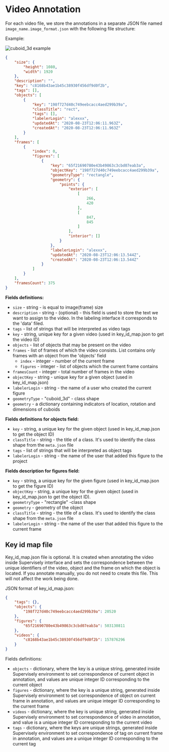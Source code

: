 # Video Annotation

For each video file, we store the annotations in a separate JSON file named `image_name.image_format.json` with the following file structure:

Example:

![cuboid\_3d example](../../.gitbook/assets/video\_frame.png)

```json
{
    "size": {
        "height": 1080,
        "width": 1920
    },
    "description": "",
    "key": "c8168b43ae1b45c38930f456df9d0f2b",
    "tags": [],
    "objects": [
        {
            "key": "198f727d40c749eebcacc4aed299b39a",
            "classTitle": "rect",
            "tags": [],
            "labelerLogin": "alexxx",
            "updatedAt": "2020-08-23T12:06:11.963Z",
            "createdAt": "2020-08-23T12:06:11.963Z"
        }
    ],
    "frames": [
        {
            "index": 0,
            "figures": [
                {
                    "key": "65f21690780e43b49863c3cbd07eab3a",
                    "objectKey": "198f727d40c749eebcacc4aed299b39a",
                    "geometryType": "rectangle",
                    "geometry": {
                        "points": {
                            "exterior": [
                                [
                                    266,
                                    420
                                ],
                                [
                                    847,
                                    845
                                ]
                            ],
                            "interior": []
                        }
                    },
                    "labelerLogin": "alexxx",
                    "updatedAt": "2020-08-23T12:06:13.544Z",
                    "createdAt": "2020-08-23T12:06:13.544Z"
                }
            ]
        }
    ],
    "framesCount": 375
}
```

**Fields definitions:**

* `size` - string - is equal to image(frame) size
* `description` - string - (optional) - this field is used to store the text we want to assign to the video. In the labeling interface it corresponds to the 'data' filed.
* `tags` - list of strings that will be interpreted as video tags
* `key` - string, unique key for a given video (used in key\_id\_map.json to get the video ID)
* `objects` - list of objects that may be present on the video
* `frames` - list of frames of which the video consists. List contains only frames with an object from the 'objects' field
  * `index` - integer - number of the current frame
  * `figures` - integer - list of objects which the current frame contains
* `framesCount` - integer - total number of frames in the video
* `objectKey` - string - unique key for a given object (used in key\_id\_map.json)
* `labelerLogin` - string - the name of a user who created the current figure
* `geometryType` - "cuboid\_3d" - class shape
* `geometry` - a dictionary containing indicators of location, rotation and dimensions of cuboids

**Fields definitions for objects field:**

* `key` - string, a unique key for the given object (used in key\_id\_map.json to get the object ID)
* `classTitle` - string - the title of a class. It's used to identify the class shape from the `meta.json` file
* `tags` - list of strings that will be interpreted as object tags
* `labelerLogin` - string - the name of the user that added this figure to the project

**Fields description for figures field:**

* `key` - string, a unique key for the given figure (used in key\_id\_map.json to get the figure ID)
* `objectKey` - string, a unique key for the given object (used in key\_id\_map.json to get the object ID).&#x20;
* `geometryType` - "rectangle" -class shape
* `geometry` - geometry of the object
* `classTitle` - string - the title of a class. It's used to identify the class shape from the `meta.json` file
* `labelerLogin` - string - the name of the user that added this figure to the current frame

## Key id map file

Key\_id\_map.json file is optional. It is created when annotating the video inside Supervisely interface and sets the correspondence between the unique identifiers of the video, object and the frame on which the object is located. If you annotate manually, you do not need to create this file. This will not affect the work being done.

JSON format of key\_id\_map.json:

```json
{
    "tags": {},
    "objects": {
        "198f727d40c749eebcacc4aed299b39a": 20520
    },
    "figures": {
        "65f21690780e43b49863c3cbd07eab3a": 503130811
    },
    "videos": {
        "c8168b43ae1b45c38930f456df9d0f2b": 157876296
    }
}
```

Fields definitions:

* `objects` - dictionary, where the key is a unique string, generated inside Supervisely environment to set correspondence of current object in annotation, and values are unique integer ID corresponding to the current object
* `figures` - dictionary, where the key is a unique string, generated inside Supervisely environment to set correspondence of object on current frame in annotation, and values are unique integer ID corresponding to the current frame
* `videos` - dictionary, where the key is unique string, generated inside Supervisely environment to set correspondence of video in annotation, and value is a unique integer ID corresponding to the current video
* `tags` - dictionary, where the keys are unique strings, generated inside Supervisely environment to set correspondence of tag on current frame in annotation, and values are a unique integer ID corresponding to the current tag
